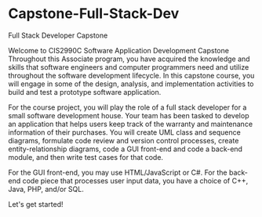# Capstone-Full-Stack-Dev
Full Stack Developer Capstone



Welcome to CIS2990C Software Application Development Capstone
Throughout this Associate program, you have acquired the knowledge and skills that software engineers and computer programmers need and utilize throughout the software development lifecycle. In this capstone course, you will engage in some of the design, analysis, and implementation activities to build and test a prototype software application.

For the course project, you will play the role of a full stack developer for a small software development house. Your team has been tasked to develop an application that helps users keep track of the warranty and maintenance information of their purchases. You will create UML class and sequence diagrams, formulate code review and version control processes, create entity-relationship diagrams, code a GUI front-end and code a back-end module, and then write test cases for that code.

For the GUI front-end, you may use HTML/JavaScript or C#. For the back-end code piece that processes user input data, you have a choice of C++, Java, PHP, and/or SQL.

Let's get started!
